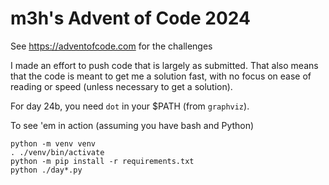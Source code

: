 # m3h's Advent of Code 2024

See https://adventofcode.com for the challenges

I made an effort to push code that is largely as submitted.
That also means that the code is meant to get me a solution fast, with no focus on ease of reading or speed (unless necessary to get a solution).

For day 24b, you need `dot` in your $PATH (from `graphviz`).

To see 'em in action (assuming you have bash and Python)
```
python -m venv venv
. ./venv/bin/activate
python -m pip install -r requirements.txt
python ./day*.py
```

